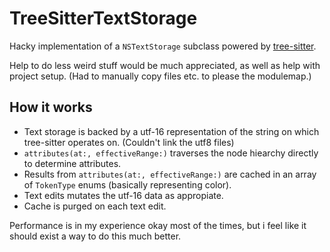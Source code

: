 # TreeSitterTextStorage
Hacky implementation of a `NSTextStorage` subclass powered by [tree-sitter](http://github.com/tree-sitter/tree-sitter).



Help to do less weird stuff would be much appreciated, as well as help with project setup. (Had to manually copy files etc. to please the modulemap.)

## How it works
- Text storage is backed by a utf-16 representation of the string on which tree-sitter operates on. (Couldn't link the utf8 files)
- `attributes(at:, effectiveRange:)` traverses the node hiearchy directly to determine attributes.
- Results from `attributes(at:, effectiveRange:)` are cached in an array of `TokenType` enums (basically representing color).
- Text edits mutates the utf-16 data as appropiate.
- Cache is purged on each text edit.

Performance is in my experience okay most of the times, but i feel like it should exist a way to do this much better.
